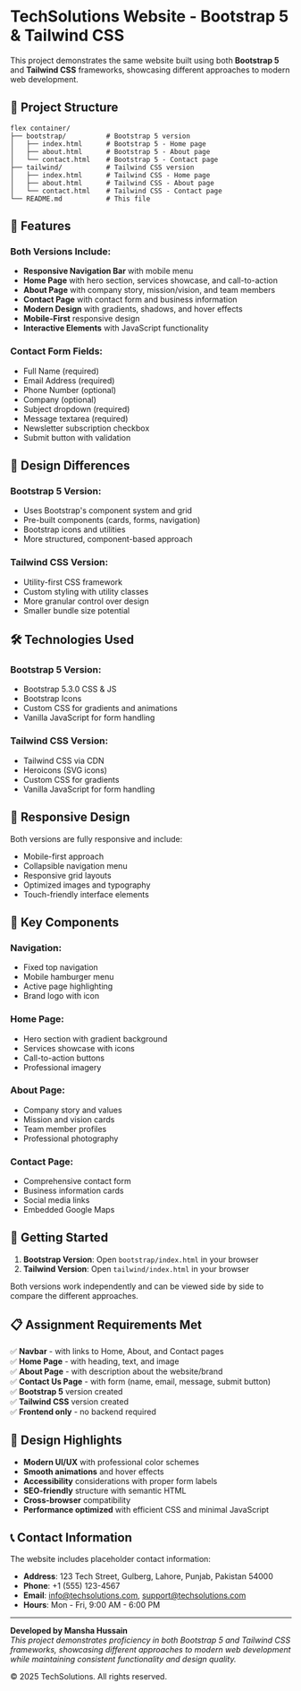 # TechSolutions Website - Bootstrap 5 & Tailwind CSS

This project demonstrates the same website built using both **Bootstrap 5** and **Tailwind CSS** frameworks, showcasing different approaches to modern web development.

## 📁 Project Structure

```
flex container/
├── bootstrap/          # Bootstrap 5 version
│   ├── index.html      # Bootstrap 5 - Home page
│   ├── about.html      # Bootstrap 5 - About page
│   └── contact.html    # Bootstrap 5 - Contact page
├── tailwind/           # Tailwind CSS version
│   ├── index.html      # Tailwind CSS - Home page
│   ├── about.html      # Tailwind CSS - About page
│   └── contact.html    # Tailwind CSS - Contact page
└── README.md           # This file
```

## 🚀 Features

### Both Versions Include:
- **Responsive Navigation Bar** with mobile menu
- **Home Page** with hero section, services showcase, and call-to-action
- **About Page** with company story, mission/vision, and team members
- **Contact Page** with contact form and business information
- **Modern Design** with gradients, shadows, and hover effects
- **Mobile-First** responsive design
- **Interactive Elements** with JavaScript functionality

### Contact Form Fields:
- Full Name (required)
- Email Address (required)
- Phone Number (optional)
- Company (optional)
- Subject dropdown (required)
- Message textarea (required)
- Newsletter subscription checkbox
- Submit button with validation

## 🎨 Design Differences

### Bootstrap 5 Version:
- Uses Bootstrap's component system and grid
- Pre-built components (cards, forms, navigation)
- Bootstrap icons and utilities
- More structured, component-based approach

### Tailwind CSS Version:
- Utility-first CSS framework
- Custom styling with utility classes
- More granular control over design
- Smaller bundle size potential

## 🛠️ Technologies Used

### Bootstrap 5 Version:
- Bootstrap 5.3.0 CSS & JS
- Bootstrap Icons
- Custom CSS for gradients and animations
- Vanilla JavaScript for form handling

### Tailwind CSS Version:
- Tailwind CSS via CDN
- Heroicons (SVG icons)
- Custom CSS for gradients
- Vanilla JavaScript for form handling

## 📱 Responsive Design

Both versions are fully responsive and include:
- Mobile-first approach
- Collapsible navigation menu
- Responsive grid layouts
- Optimized images and typography
- Touch-friendly interface elements

## 🎯 Key Components

### Navigation:
- Fixed top navigation
- Mobile hamburger menu
- Active page highlighting
- Brand logo with icon

### Home Page:
- Hero section with gradient background
- Services showcase with icons
- Call-to-action buttons
- Professional imagery

### About Page:
- Company story and values
- Mission and vision cards
- Team member profiles
- Professional photography

### Contact Page:
- Comprehensive contact form
- Business information cards
- Social media links
- Embedded Google Maps

## 🚀 Getting Started

1. **Bootstrap Version**: Open `bootstrap/index.html` in your browser
2. **Tailwind Version**: Open `tailwind/index.html` in your browser

Both versions work independently and can be viewed side by side to compare the different approaches.

## 📋 Assignment Requirements Met

✅ **Navbar** - with links to Home, About, and Contact pages  
✅ **Home Page** - with heading, text, and image  
✅ **About Page** - with description about the website/brand  
✅ **Contact Us Page** - with form (name, email, message, submit button)  
✅ **Bootstrap 5** version created  
✅ **Tailwind CSS** version created  
✅ **Frontend only** - no backend required  

## 🎨 Design Highlights

- **Modern UI/UX** with professional color schemes
- **Smooth animations** and hover effects
- **Accessibility** considerations with proper form labels
- **SEO-friendly** structure with semantic HTML
- **Cross-browser** compatibility
- **Performance optimized** with efficient CSS and minimal JavaScript

## 📞 Contact Information

The website includes placeholder contact information:
- **Address**: 123 Tech Street, Gulberg, Lahore, Punjab, Pakistan 54000
- **Phone**: +1 (555) 123-4567
- **Email**: info@techsolutions.com, support@techsolutions.com
- **Hours**: Mon - Fri, 9:00 AM - 6:00 PM

---

**Developed by Mansha Hussain**  
*This project demonstrates proficiency in both Bootstrap 5 and Tailwind CSS frameworks, showcasing different approaches to modern web development while maintaining consistent functionality and design quality.*

© 2025 TechSolutions. All rights reserved.
